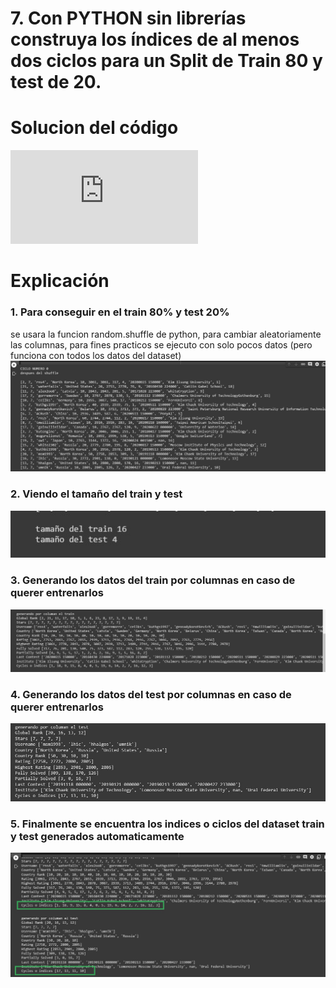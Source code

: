 # 7. Con PYTHON sin librerías construya los índices de al menos dos ciclos para un Split de Train 80 y test de 20.

# Solucion del código
![](https://github.com/OsvaldoRodriguez/PRIMER-PARCIAL-INF-354/blob/master/PREGUNTA%207/solucion7.py)

# Explicación

### 1. Para conseguir en el train 80% y test 20%
se usara la funcion random.shuffle de python, para cambiar aleatoriamente las columnas, para fines practicos se ejecuto con solo pocos datos (pero funciona con todos los datos del dataset)
![](https://github.com/OsvaldoRodriguez/PRIMER-PARCIAL-INF-354/blob/master/PREGUNTA%207/dataset_aleatorio.jpeg)


### 2. Viendo el tamaño del train y test 
![](https://github.com/OsvaldoRodriguez/PRIMER-PARCIAL-INF-354/blob/master/PREGUNTA%207/generando_train_test.jpeg)

### 3. Generando los datos del train por columnas en caso de querer entrenarlos
![](https://github.com/OsvaldoRodriguez/PRIMER-PARCIAL-INF-354/blob/master/PREGUNTA%207/generando_train_por_columnas.jpeg)

### 4. Generando los datos del test por columnas en caso de querer entrenarlos
![](https://github.com/OsvaldoRodriguez/PRIMER-PARCIAL-INF-354/blob/master/PREGUNTA%207/gen_test_por_columnas.jpeg)

### 5. Finalmente se encuentra los indices o ciclos del dataset train y test generados automaticamente
![](https://github.com/OsvaldoRodriguez/PRIMER-PARCIAL-INF-354/blob/master/PREGUNTA%207/generando_indices_cycle.jpeg)
